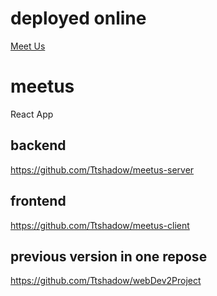 # deployed online
[Meet Us](https://meetus-client.herokuapp.com)

# meetus
React App

## backend
https://github.com/Ttshadow/meetus-server

## frontend
https://github.com/Ttshadow/meetus-client


## previous version in one repose
https://github.com/Ttshadow/webDev2Project

